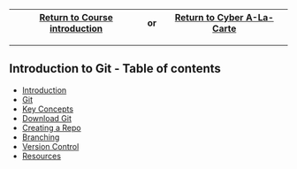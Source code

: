 |<a href="https://github.com/CyberTrainingUSAF/01-Course-Introduction-and-setup/blob/master/README.md" rel="Return to Course Introduction"> Return to Course introduction </a>|     **or**      |<a href="https://github.com/CyberTrainingUSAF/11-Cyber-A-La-Carte" > Return to Cyber A-La-Carte </a>|
|---|  :---:  |---|

---

## Introduction to Git - Table of contents

* [Introduction](README.md)
* [Git](01_Introduction.md)
* [Key Concepts](02_key_concepts.md)
* [Download Git](03_download_git.md)
* [Creating a Repo](04_creating_a_repo.md)
* [Branching](05_branching.md)
* [Version Control](06_version_control.md)
* [Resources](07_resources.md)
  

